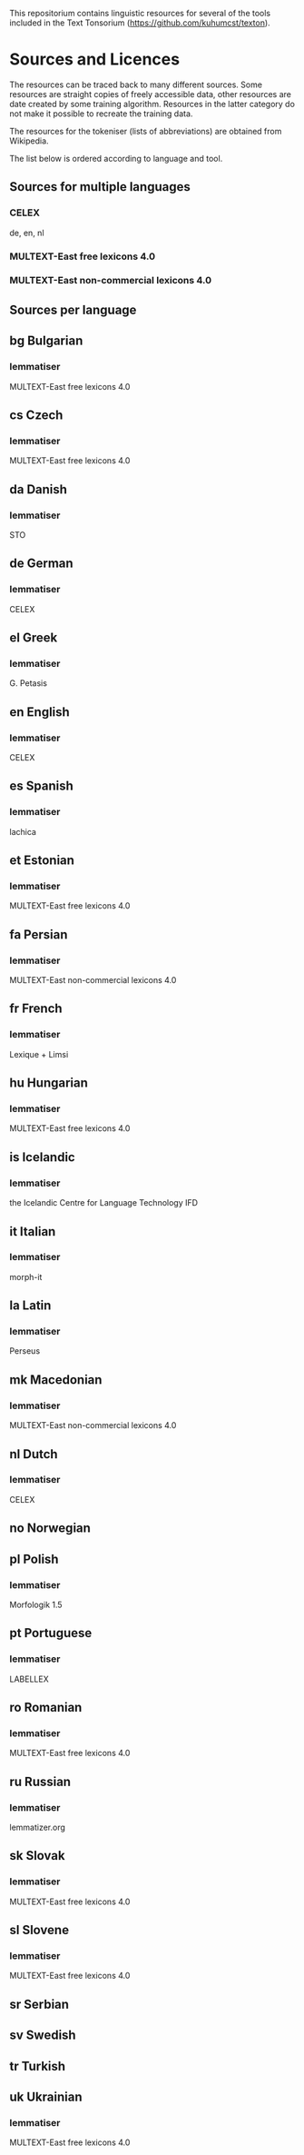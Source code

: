This repositorium contains linguistic resources for several of the tools included in the Text Tonsorium (https://github.com/kuhumcst/texton).

# Sources and Licences

The resources can be traced back to many different sources. Some resources are straight copies of freely accessible data, other resources are date created by some training algorithm. Resources in the latter category do not make it possible to recreate the training data. 

The resources for the tokeniser (lists of abbreviations) are obtained from Wikipedia. 

The list below is ordered according to language and tool.

## Sources for multiple languages

### CELEX

de, en, nl

### MULTEXT-East free lexicons 4.0

### MULTEXT-East non-commercial lexicons 4.0

## Sources per language

## bg Bulgarian
### lemmatiser
MULTEXT-East free lexicons 4.0

## cs Czech
### lemmatiser
MULTEXT-East free lexicons 4.0

## da Danish
### lemmatiser
STO

## de German
### lemmatiser
CELEX

## el Greek
### lemmatiser
G. Petasis 

## en English
### lemmatiser
CELEX

## es Spanish
### lemmatiser
lachica

## et Estonian
### lemmatiser
MULTEXT-East free lexicons 4.0
  
## fa Persian
### lemmatiser
MULTEXT-East non-commercial lexicons 4.0

  
## fr French
### lemmatiser
Lexique + Limsi

## hu Hungarian
### lemmatiser
MULTEXT-East free lexicons 4.0
  
## is Icelandic
### lemmatiser
the Icelandic Centre for Language Technology IFD

## it Italian
### lemmatiser
morph-it

## la Latin
### lemmatiser
Perseus

## mk Macedonian
### lemmatiser
MULTEXT-East non-commercial lexicons 4.0
  
## nl Dutch
### lemmatiser
CELEX

## no Norwegian
  
## pl Polish
### lemmatiser
Morfologik 1.5

## pt Portuguese
### lemmatiser
LABELLEX

## ro Romanian
### lemmatiser
MULTEXT-East free lexicons 4.0
  
## ru Russian
### lemmatiser
lemmatizer.org

## sk Slovak
### lemmatiser
MULTEXT-East free lexicons 4.0
  
## sl Slovene
### lemmatiser
MULTEXT-East free lexicons 4.0
  
## sr Serbian
  
## sv Swedish
  
## tr Turkish
  
## uk Ukrainian
### lemmatiser
MULTEXT-East free lexicons 4.0
  
